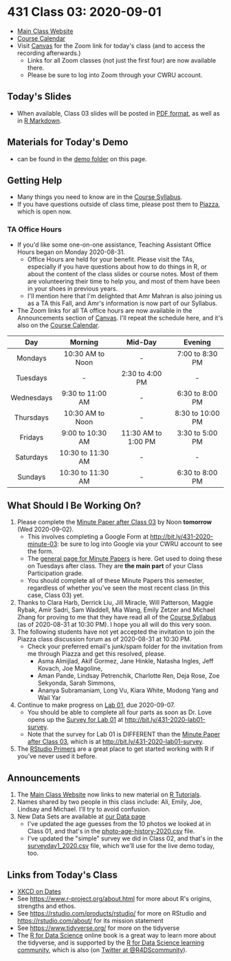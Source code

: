 # 431 Class 03: 2020-09-01

- [Main Class Website](https://thomaselove.github.io/431/)
- [Course Calendar](https://thomaselove.github.io/431/calendar.html)
- Visit [Canvas](https://canvas.case.edu) for the Zoom link for today's class (and to access the recording afterwards.) 
    - Links for all Zoom classes (not just the first four) are now available there. 
    - Please be sure to log into Zoom through your CWRU account.

## Today's Slides

- When available, Class 03 slides will be posted in [PDF format](https://github.com/THOMASELOVE/431-2020/blob/master/classes/class03/431_class-03-slides_2020.pdf), as well as in [R Markdown](https://github.com/THOMASELOVE/431-2020/blob/master/classes/class03/431_class-03-slides_2020.Rmd).

## Materials for Today's Demo

- can be found in the [demo folder](https://github.com/THOMASELOVE/431-2020/tree/master/classes/class03/demo) on this page.

## Getting Help

- Many things you need to know are in the [Course Syllabus](https://thomaselove.github.io/431-2020-syllabus/). 
- If you have questions outside of class time, please post them to [Piazza](https://piazza.com/case/fall2020/pqhs431), which is open now.

### TA Office Hours

- If you'd like some one-on-one assistance, Teaching Assistant Office Hours began on Monday 2020-08-31.
    - Office Hours are held for your benefit. Please visit the TAs, especially if you have questions about how to do things in R, or about the content of the class slides or course notes. Most of them are volunteering their time to help you, and most of them have been in your shoes in previous years.
    - I'll mention here that I'm delighted that Amr Mahran is also joining us as a TA this Fall, and Amr's information is now part of our Syllabus.
- The Zoom links for all TA office hours are now available in the Announcements section of [Canvas](https://canvas.case.edu). I'll repeat the schedule here, and it's also on the [Course Calendar](https://thomaselove.github.io/431/calendar.html).
    
Day | Morning | Mid-Day | Evening
:---: | :-------: | :------: | :-------:
Mondays | 10:30 AM to Noon | - | 7:00 to 8:30 PM
Tuesdays | - | 2:30 to 4:00 PM | -
Wednesdays | 9:30 to 11:00 AM | - | 6:30 to 8:00 PM
Thursdays | 10:30 AM to Noon | - | 8:30 to 10:00 PM
Fridays | 9:00 to 10:30 AM | 11:30 AM to 1:00 PM | 3:30 to 5:00 PM
Saturdays | 10:30 to 11:30 AM | - | -
Sundays | 10:30 to 11:30 AM | - | 6:30 to 8:00 PM

## What Should I Be Working On?

1. Please complete the [Minute Paper after Class 03](http://bit.ly/431-2020-minute-03) by Noon **tomorrow** (Wed 2020-09-02). 
    - This involves completing a Google Form at http://bit.ly/431-2020-minute-03: be sure to log into Google via your CWRU account to see the form.
    - The [general page for Minute Papers](https://github.com/THOMASELOVE/431-2020/blob/master/minutepapers/README.md) is here. Get used to doing these on Tuesdays after class. They are **the main part** of your Class Participation grade.
    - You should complete all of these Minute Papers this semester, regardless of whether you've seen the most recent class (in this case, Class 03) yet.
2. Thanks to Clara Harb, Derrick Liu, Jill Miracle, Will Patterson, Maggie Rybak, Amir Sadri, Sam Waddell, Mia Wang, Emily Zetzer and Michael Zhang for proving to me that they have read all of the [Course Syllabus](https://thomaselove.github.io/431-2020-syllabus/) (as of 2020-08-31 at 10:30 PM). I hope you all will do this very soon.
3. The following students have not yet accepted the invitation to join the Piazza class discussion forum as of 2020-08-31 at 10:30 PM. 
    - Check your preferred email's junk/spam folder for the invitation from me through Piazza and get this resolved, please.
        - Asma Almijlad, Akif Gormez, Jane Hinkle, Natasha Ingles, Jeff Kovach, Joe Magoline, 
        - Aman Pande, Lindsay Petrenchik, Charlotte Ren, Deja Rose, Zoe Sekyonda, Sarah Simmons, 
        - Ananya Subramaniam, Long Vu, Kiara White, Modong Yang and Wail Yar 
4. Continue to make progress on [Lab 01](https://github.com/THOMASELOVE/431-2020/blob/master/labs/lab01/lab01.md), due 2020-09-07. 
    - You should be able to complete all four parts as soon as Dr. Love opens up the [Survey for Lab 01](http://bit.ly/431-2020-lab01-survey) at http://bit.ly/431-2020-lab01-survey. 
    - Note that the survey for Lab 01 is DIFFERENT than the [Minute Paper after Class 03](http://bit.ly/431-2020-minute-03), which is at http://bit.ly/431-2020-lab01-survey.
5. The [RStudio Primers](https://rstudio.cloud/learn/primers) are a great place to get started working with R if you've never used it before.

## Announcements

1. The [Main Class Website](https://thomaselove.github.io/431/) now links to new material on [R Tutorials](https://github.com/THOMASELOVE/431-2020/blob/master/software/README.md).
2. Names shared by two people in this class include: Ali, Emily, Joe, Lindsay and Michael. I'll try to avoid confusion.
3. New Data Sets are available at [our Data page](https://github.com/THOMASELOVE/431-data)
    - I've updated the age guesses from the 10 photos we looked at in Class 01, and that's in the [photo-age-history-2020.csv](https://github.com/THOMASELOVE/431-data/blob/master/photo-age-history-2020.csv) file.
    - I've updated the "simple" survey we did in Class 02, and that's in the [surveyday1_2020.csv](https://github.com/THOMASELOVE/431-data/blob/master/surveyday1_2020.csv) file, which we'll use for the live demo today, too.

## Links from Today's Class

- [XKCD on Dates](https://xkcd.com/1179/)
- See https://www.r-project.org/about.html for more about R's origins, strengths and ethos.
- See https://rstudio.com/products/rstudio/ for more on RStudio and https://rstudio.com/about/ for its mission statement
- See https://www.tidyverse.org/ for more on the tidyverse
- The [R for Data Science](https://r4ds.had.co.nz/) online book is a great way to learn more about the tidyverse, and is supported by the [R for Data Science learning community](https://www.rfordatasci.com/), which is also (on [Twitter at @R4DScommunity](https://twitter.com/R4DScommunity)).
